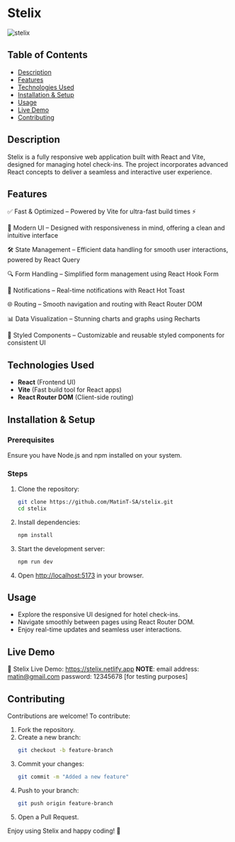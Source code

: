 # Stelix

![stelix](https://github.com/user-attachments/assets/57ae6d20-9fc4-4dd5-8edd-bb31b19c5efa)

## Table of Contents
- [Description](#description)
- [Features](#features)
- [Technologies Used](#technologies-used)
- [Installation & Setup](#installation--setup)
- [Usage](#usage)
- [Live Demo](#live-demo)
- [Contributing](#contributing)

## Description
Stelix is a fully responsive web application built with React and Vite, designed for managing hotel check-ins. The project incorporates advanced React concepts to deliver a seamless and interactive user experience.

## Features
✅ Fast & Optimized – Powered by Vite for ultra-fast build times ⚡

🎨 Modern UI – Designed with responsiveness in mind, offering a clean and intuitive interface

🛠 State Management – Efficient data handling for smooth user interactions, powered by React Query

🔍 Form Handling – Simplified form management using React Hook Form

🔔 Notifications – Real-time notifications with React Hot Toast

🌐 Routing – Smooth navigation and routing with React Router DOM

📊 Data Visualization – Stunning charts and graphs using Recharts

🎨 Styled Components – Customizable and reusable styled components for consistent UI

## Technologies Used
- **React** (Frontend UI)
- **Vite** (Fast build tool for React apps)
- **React Router DOM** (Client-side routing)

## Installation & Setup

### Prerequisites
Ensure you have Node.js and npm installed on your system.

### Steps
1. Clone the repository:
   ```bash
   git clone https://github.com/MatinT-SA/stelix.git
   cd stelix
   ```
2. Install dependencies:
   ```bash
   npm install
   ```
3. Start the development server:
   ```bash
   npm run dev
   ```
4. Open [http://localhost:5173](http://localhost:5173) in your browser.

## Usage
- Explore the responsive UI designed for hotel check-ins.
- Navigate smoothly between pages using React Router DOM.
- Enjoy real-time updates and seamless user interactions.

## Live Demo
🔗 Stelix Live Demo: https://stelix.netlify.app
**NOTE**:
email address: matin@gmail.com
password: 12345678
[for testing purposes]

## Contributing
Contributions are welcome! To contribute:

1. Fork the repository.
2. Create a new branch:
   ```bash
   git checkout -b feature-branch
   ```
3. Commit your changes:
   ```bash
   git commit -m "Added a new feature"
   ```
4. Push to your branch:
   ```bash
   git push origin feature-branch
   ```
5. Open a Pull Request.

Enjoy using Stelix and happy coding! 🚀

